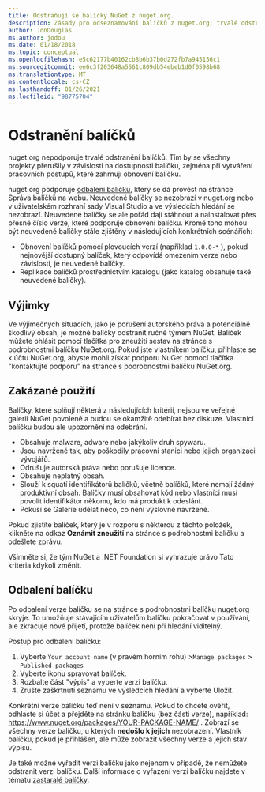 ```yaml
---
title: Odstraňují se balíčky NuGet z nuget.org.
description: Zásady pro odseznamování balíčků z nuget.org; trvalé odstranění se nepodporuje s výjimkou případů, kdy balíčky narušují jiné zásady.
author: JonDouglas
ms.author: jodou
ms.date: 01/18/2018
ms.topic: conceptual
ms.openlocfilehash: e5c62177b40162cb8b6b37b0d272fb7a945156c1
ms.sourcegitcommit: ee6c3f203648a5561c809db54ebeb1d0f0598b68
ms.translationtype: MT
ms.contentlocale: cs-CZ
ms.lasthandoff: 01/26/2021
ms.locfileid: "98775704"
---
```

# <a name="deleting-packages"></a>Odstranění balíčků

nuget.org nepodporuje trvalé odstranění balíčků. Tím by se všechny projekty přerušily v závislosti na dostupnosti balíčku, zejména při vytváření pracovních postupů, které zahrnují obnovení balíčku.

nuget.org podporuje [odbalení balíčku](#unlisting-a-package), který se dá provést na stránce Správa balíčků na webu. Neuvedené balíčky se nezobrazí v nuget.org nebo v uživatelském rozhraní sady Visual Studio a ve výsledcích hledání se nezobrazí. Neuvedené balíčky se ale pořád dají stáhnout a nainstalovat přes přesné číslo verze, které podporuje obnovení balíčku. Kromě toho mohou být neuvedené balíčky stále zjištěny v následujících konkrétních scénářích:

- Obnovení balíčků pomocí plovoucích verzí (například `1.0.0-*` ), pokud nejnovější dostupný balíček, který odpovídá omezením verze nebo závislosti, je neuvedené balíčky.
- Replikace balíčků prostřednictvím katalogu (jako katalog obsahuje také neuvedené balíčky).

## <a name="exceptions"></a>Výjimky

Ve výjimečných situacích, jako je porušení autorského práva a potenciálně škodlivý obsah, je možné balíčky odstranit ručně týmem NuGet. Balíček můžete ohlásit pomocí tlačítka pro zneužití sestav na stránce s podrobnostmi balíčku NuGet.org. Pokud jste vlastníkem balíčku, přihlaste se k účtu NuGet.org, abyste mohli získat podporu NuGet pomocí tlačítka "kontaktujte podporu" na stránce s podrobnostmi balíčku NuGet.org.

## <a name="prohibited-use"></a>Zakázané použití

Balíčky, které splňují některá z následujících kritérií, nejsou ve veřejné galerii NuGet povolené a budou se okamžitě odebírat bez diskuze. Vlastníci balíčku budou ale upozorněni na odebrání.

- Obsahuje malware, adware nebo jakýkoliv druh spywaru.
- Jsou navržené tak, aby poškodily pracovní stanici nebo jejich organizaci vývojářů.
- Odrušuje autorská práva nebo porušuje licence.
- Obsahuje neplatný obsah.
- Slouží k squatí identifikátorů balíčků, včetně balíčků, které nemají žádný produktivní obsah. Balíčky musí obsahovat kód nebo vlastníci musí povolit identifikátor někomu, kdo má produkt k odeslání.
- Pokusí se Galerie udělat něco, co není výslovně navržené.

Pokud zjistíte balíček, který je v rozporu s některou z těchto položek, klikněte na odkaz **Oznámit zneužití** na stránce s podrobnostmi balíčku a odešlete zprávu.

Všimněte si, že tým NuGet a .NET Foundation si vyhrazuje právo Tato kritéria kdykoli změnit.

## <a name="unlisting-a-package"></a>Odbalení balíčku
Po odbalení verze balíčku se na stránce s podrobnostmi balíčku nuget.org skryje. To umožňuje stávajícím uživatelům balíčku pokračovat v používání, ale zkracuje nové přijetí, protože balíček není při hledání viditelný.

Postup pro odbalení balíčku:

1. Vyberte `Your account name` (v pravém horním rohu) >`Manage packages` > `Published packages`
1. Vyberte ikonu spravovat balíček.
1. Rozbalte část "výpis" a vyberte verzi balíčku.
1. Zrušte zaškrtnutí seznamu ve výsledcích hledání a vyberte Uložit.

Konkrétní verze balíčku teď není v seznamu. Pokud to chcete ověřit, odhlaste si účet a přejděte na stránku balíčku (bez části verze), například: https://www.nuget.org/packages/YOUR-PACKAGE-NAME/ . Zobrazí se všechny verze balíčku, u kterých **nedošlo k jejich** nezobrazení. Vlastník balíčku, pokud je přihlášen, ale může zobrazit všechny verze a jejich stav výpisu.

Je také možné vyřadit verzi balíčku jako nejenom v případě, že nemůžete odstranit verzi balíčku. Další informace o vyřazení verzí balíčku najdete v tématu [zastaralé balíčky](../deprecate-packages.md).
